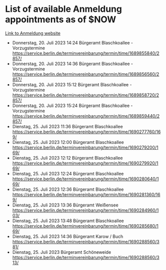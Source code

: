 # List of available Anmeldung appointments as of $NOW
[Link to Anmeldung website](https://service.berlin.de/terminvereinbarung/termin/tag.php?termin=1&anliegen[]=120686&dienstleisterlist=122210,122217,327316,122219,327312,122227,327314,122231,327346,122243,327348,122254,122252,329742,122260,329745,122262,329748,122271,327278,122273,327274,122277,327276,330436,122280,327294,122282,327290,122284,327292,122291,327270,122285,327266,122286,327264,122296,327268,150230,329760,122297,327286,122294,327284,122312,329763,122314,329775,122304,327330,122311,327334,122309,327332,317869,122281,327352,122279,329772,122283,122276,327324,122274,327326,122267,329766,122246,327318,122251,327320,122257,327322,122208,327298,122226,327300&herkunft=http%3A%2F%2Fservice.berlin.de%2Fdienstleistung%2F120686%2F)
- Donnerstag, 20. Juli 2023 14:24 Bürgeramt Blaschkoallee - Vorzugstermine https://service.berlin.de/terminvereinbarung/termin/time/1689855840/2857/
- Donnerstag, 20. Juli 2023 14:36 Bürgeramt Blaschkoallee - Vorzugstermine https://service.berlin.de/terminvereinbarung/termin/time/1689856560/2857/
- Donnerstag, 20. Juli 2023 15:12 Bürgeramt Blaschkoallee - Vorzugstermine https://service.berlin.de/terminvereinbarung/termin/time/1689858720/2857/
- Donnerstag, 20. Juli 2023 15:24 Bürgeramt Blaschkoallee - Vorzugstermine https://service.berlin.de/terminvereinbarung/termin/time/1689859440/2857/
- Dienstag, 25. Juli 2023 11:36 Bürgeramt Blaschkoallee https://service.berlin.de/terminvereinbarung/termin/time/1690277760/169/
- Dienstag, 25. Juli 2023 12:00 Bürgeramt Blaschkoallee https://service.berlin.de/terminvereinbarung/termin/time/1690279200/169/
- Dienstag, 25. Juli 2023 12:12 Bürgeramt Blaschkoallee https://service.berlin.de/terminvereinbarung/termin/time/1690279920/169/
- Dienstag, 25. Juli 2023 12:24 Bürgeramt Blaschkoallee https://service.berlin.de/terminvereinbarung/termin/time/1690280640/169/
- Dienstag, 25. Juli 2023 12:36 Bürgeramt Blaschkoallee https://service.berlin.de/terminvereinbarung/termin/time/1690281360/169/
- Dienstag, 25. Juli 2023 13:36 Bürgeramt Weißensee https://service.berlin.de/terminvereinbarung/termin/time/1690284960/103/
- Dienstag, 25. Juli 2023 13:48 Bürgeramt Blaschkoallee https://service.berlin.de/terminvereinbarung/termin/time/1690285680/169/
- Dienstag, 25. Juli 2023 14:36 Bürgeramt Karow / Buch https://service.berlin.de/terminvereinbarung/termin/time/1690288560/381/
- Dienstag, 25. Juli 2023  Bürgeramt Schöneweide https://service.berlin.de/terminvereinbarung/termin/time/1690288560/313/
